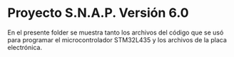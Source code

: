 # Proyecto S.N.A.P. Versión 6.0

En el presente folder se muestra tanto los archivos del código que se usó para programar el microcontrolador STM32L435 y los archivos de la placa electrónica.
 
